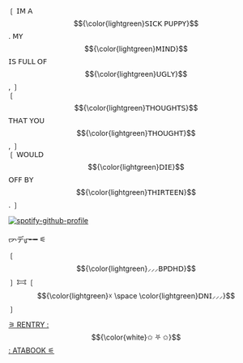    

  
  ❲ 𝖨𝖬 𝖠 $${\color{lightgreen}𝖲𝖨𝖢𝖪 𝖯𝖴𝖯𝖯𝖸}$$ . 𝖬𝖸 $${\color{lightgreen}𝖬𝖨𝖭𝖣}$$ 𝖨𝖲 𝖥𝖴𝖫𝖫 𝖮𝖥 $${\color{lightgreen}𝖴𝖦𝖫𝖸}$$ , ❳   
❲ $${\color{lightgreen}𝖳𝖧𝖮𝖴𝖦𝖧𝖳𝖲}$$ 𝖳𝖧𝖠𝖳 𝖸𝖮𝖴 $${\color{lightgreen}𝖳𝖧𝖮𝖴𝖦𝖧𝖳}$$ , ❳    
 ❲ 𝖶𝖮𝖴𝖫𝖣 $${\color{lightgreen}𝖣𝖨𝖤}$$ 𝖮𝖥𝖥 𝖡𝖸 $${\color{lightgreen}𝖳𝖧𝖨𝖱𝖳𝖤𝖤𝖭}$$ . ❳

[![spotify-github-profile](https://spotify-github-profile.kittinanx.com/api/view?uid=bwwaefoe9rqg4lcokpf63s1vp&cover_image=true&theme=novatorem&show_offline=true&background_color=000000&interchange=false&profanity=false&bar_color=cfff0d&bar_color_cover=false)](https://spotify-github-profile.kittinanx.com/api/view?uid=bwwaefoe9rqg4lcokpf63s1vp&redirect=true)

   
 ᡕᠵデᡁ᠊╾━ ⚟
   
   ❲ $${\color{lightgreen}⸝⸝⸝𝖡𝖯𝖣𝖧𝖣}$$ ❳  𐂯  ❲ $${\color{lightgreen}☓ \space \color{lightgreen}𝖣𝖭𝖨⸝⸝⸝}$$ ❳


[⚞ RENTRY :](https://rentry.co/CHAINSAVVMASSACRE)
$${\color{white}✩ ⛧ ✩}$$
[: ATABOOK ⚟](https://autocannibal.atabook.org/)
